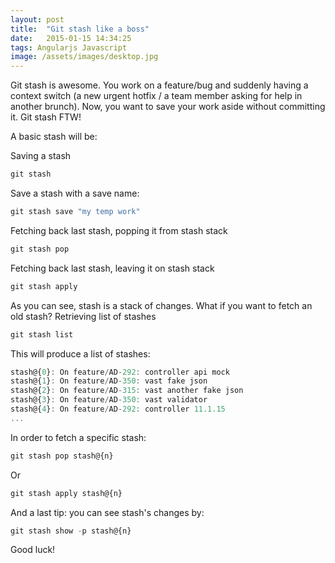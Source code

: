```yaml
---
layout: post
title:  "Git stash like a boss"
date:   2015-01-15 14:34:25
tags: Angularjs Javascript
image: /assets/images/desktop.jpg
---
```


Git stash is awesome. You work on a feature/bug and suddenly having a context switch  (a new urgent hotfix / a team member asking for help in another brunch). Now, you want to save your work aside without committing it.
Git stash FTW!

A basic stash will be:

<p class='post-p'>Saving a stash</p>

```javascript
git stash
```
<p class='post-p'>Save a stash with a save name:</p>

```javascript
git stash save "my temp work"
```
<p class='post-p'>Fetching back last stash, popping it from stash stack</p>

```javascript
git stash pop
```
<p class='post-p'>Fetching back last stash, leaving it on stash stack</p>

```javascript
git stash apply
```
<p class='post-p'>As you can see, stash is a stack of changes. What if you want to fetch an old stash?
Retrieving list of stashes</p>

```javascript
git stash list
```
<p class='post-p'>This will produce a list of stashes:</p>

```javascript
stash@{0}: On feature/AD-292: controller api mock
stash@{1}: On feature/AD-350: vast fake json
stash@{2}: On feature/AD-315: vast another fake json
stash@{3}: On feature/AD-350: vast validator
stash@{4}: On feature/AD-292: controller 11.1.15
...
```
<p class='post-p'>In order to fetch a specific stash:</p>

```javascript
git stash pop stash@{n}
```
<p class='post-p'>Or</p>

```javascript
git stash apply stash@{n} 
```
<p class='post-p'>And a last tip: you can see stash's changes by:</p>

```javascript
git stash show -p stash@{n}
```
Good luck!


[jekyll]:      http://jekyllrb.com
[jekyll-gh]:   https://github.com/jekyll/jekyll
[jekyll-help]: https://github.com/jekyll/jekyll-help
